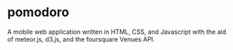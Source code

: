 pomodoro
========

A mobile web application written in HTML, CSS, and Javascript with the aid of meteor.js, d3.js, and the foursquare Venues API.